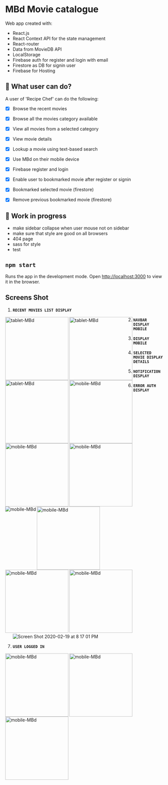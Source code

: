 # MBd Movie catalogue

Web app created with:
- React.js
- React Context API for the state management
- React-router
- Data from MovieDB API  
- LocalStorage
- Firebase auth for register and login with email
- Firestore as DB for signin user
- Firebase for Hosting


## 🧐 What user can do?
A user of 'Recipe Chef' can do the following:
- [x] Browse the recent movies 
- [x] Browse all the movies category available
- [x] View all movies from a selected category
- [x] View movie details
- [x] Lookup a movie using text-based search
- [x] Use MBd on their mobile device
- [x] Firebase register and login
- [x] Enable user to bookmarked movie after register or signin
- [x] Bookmarked selected movie (firestore)
- [x] Remove previous bookmarked movie (firestore)



## 🧐 Work in progress 
- make sidebar collapse when user mouse not on sidebar
- make sure that style are good on all browsers
- 404 page 
- sass for style
- test
 


## `npm start`
Runs the app in the development mode.
Open [http://localhost:3000](http://localhost:3000) to view it in the browser.

## Screens Shot

 1. **`RECENT MOVIES LIST DISPLAY`**
  <img width="200"  align="left" src="https://user-images.githubusercontent.com/18241226/74872734-bf001280-5355-11ea-98da-5fc189bef50e.png" alt="tablet-MBd" title="1tablet-MBd"/>  
  <img width="200" align="left" src="https://user-images.githubusercontent.com/18241226/74872740-c2939980-5355-11ea-876b-a6deb2e46966.png" alt="tablet-MBd" title="1tablet-MBd"/>  
  <img width="200" align="left" src="https://user-images.githubusercontent.com/18241226/74872749-c4f5f380-5355-11ea-8f82-0f8f669a6d0c.png" alt="tablet-MBd" title="1tablet-MBd"/>  

 2. **`NAVBAR DISPLAY MOBILE`** 
  <img width="200" align="left" src="https://user-images.githubusercontent.com/18241226/74872753-c7584d80-5355-11ea-9eed-33767811ba56.png" alt="mobile-MBd" title="1mobile-MBd"/> 
  <img  width="200" align="left" src="https://user-images.githubusercontent.com/18241226/74872756-c9221100-5355-11ea-9df8-8241c4a54438.png" alt="mobile-MBd" title="1mobile-MBd"/> 
  <img  width="200" align="left" src="https://user-images.githubusercontent.com/18241226/74872759-ca533e00-5355-11ea-9eb7-03d91402e48a.png" alt="mobile-MBd" title="1mobile-MBd"/> 


 3. **`DISPLAY MOBILE`** 
 <img  align="left" src="https://user-images.githubusercontent.com/18241226/74783182-0f676980-529d-11ea-949e-466e6654cbc4.png" alt="mobile-MBd" title="1mobile-MBd"/>  
       



4. **`SELECTED MOVIE DISPLAY DETAILS`**   
 <img  width="200" align="left" src="https://user-images.githubusercontent.com/18241226/74872765-cb846b00-5355-11ea-9728-106776e9f05d.png" alt="mobile-MBd" title="1mobile-MBd"/>  
 

5. **`NOTIFICATION DISPLAY`**   
 <img width="200" align="left" src="https://user-images.githubusercontent.com/18241226/74872767-cc1d0180-5355-11ea-9219-b33d016df3e3.png" alt="mobile-MBd" title="1mobile-MBd"/>  
  <img width="200" align="left" src="https://user-images.githubusercontent.com/18241226/74872782-d0e1b580-5355-11ea-9a7a-fd2c2e0358bd.png" alt="mobile-MBd" title="1mobile-MBd"/>  

 
6. **`ERROR AUTH DISPLAY`**   
  ![Screen Shot 2020-02-19 at 8 17 01 PM](https://user-images.githubusercontent.com/18241226/74872768-ccb59800-5355-11ea-8e1f-f75612961087.png) 
 
7. **`USER LOGGED IN`**   

<img width="200" align="left" src="https://user-images.githubusercontent.com/18241226/74872772-cde6c500-5355-11ea-8b4f-2a79b30a8e7f.png" alt="mobile-MBd" title="1mobile-MBd"/> 
<img width="200" align="left" src="https://user-images.githubusercontent.com/18241226/74872777-ce7f5b80-5355-11ea-996d-b586ae3d7231.png" alt="mobile-MBd" title="1mobile-MBd"/> 
<img width="200" align="left" src="https://user-images.githubusercontent.com/18241226/74872780-cfb08880-5355-11ea-8c20-a84c87b66953.png" alt="mobile-MBd" title="1mobile-MBd"/> 
